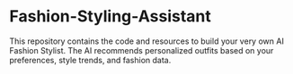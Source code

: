 # Fashion-Styling-Assistant
This repository contains the code and resources to build your very own AI Fashion Stylist. The AI recommends personalized outfits based on your preferences, style trends, and fashion data.
